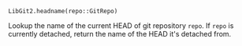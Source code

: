 ```
LibGit2.headname(repo::GitRepo)
```

Lookup the name of the current HEAD of git repository `repo`. If `repo` is currently detached, return the name of the HEAD it's detached from.
